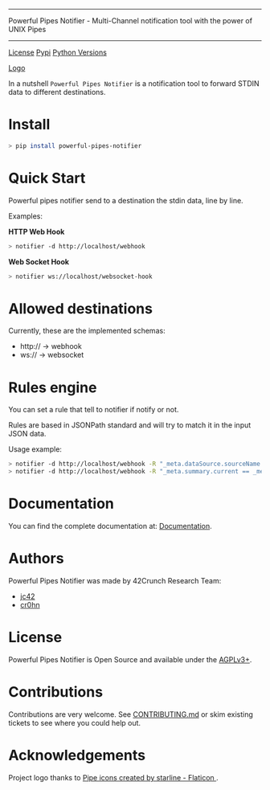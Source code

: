 ********************************************************************************************
Powerful Pipes Notifier - Multi-Channel notification tool with the power of UNIX Pipes
********************************************************************************************

[License](https://img.shields.io/badge/License-Apache2-SUCCESS)
[Pypi](https://img.shields.io/pypi/v/powerful-pipes-notifier)
[Python Versions](https://img.shields.io/badge/Python-3.8%20%7C%203.9%20%7C%203.10-blue)

[Logo](https://raw.githubusercontent.com/42Crunch/powerful-pipes-notifier/main/docs/logo-250x250.png)

In a nutshell ``Powerful Pipes Notifier`` is a notification tool to forward STDIN data to different destinations.

# Install

```bash
> pip install powerful-pipes-notifier 
```

# Quick Start

Powerful pipes notifier send to a destination the stdin data, line by line.

Examples:

**HTTP Web Hook**

```bash
> notifier -d http://localhost/webhook
```

**Web Socket Hook**

```bash
> notifier ws://localhost/websocket-hook
```

# Allowed destinations

Currently, these are the implemented schemas:

- http:// -> webhook
- ws:// -> websocket

# Rules engine

You can set a rule that tell to notifier if notify or not.

Rules are based in JSONPath standard and will try to match it in the input JSON data.

Usage example:

```bash
> notifier -d http://localhost/webhook -R "_meta.dataSource.sourceName == 'har asdf'"
> notifier -d http://localhost/webhook -R "_meta.summary.current == _meta.summary.total"
```

# Documentation

You can find the complete documentation at: [Documentation](https://powerful-pipes-notifier.pythonhosted.org).

# Authors

Powerful Pipes Notifier was made by 42Crunch Research Team:

- [jc42](https://github.com/jc42c)
- [cr0hn](https://github.com/cr0hn)


# License

Powerful Pipes Notifier is Open Source and available under the [AGPLv3+](https://github.com/42Crunch/powerful-pipes-notifier/blob/main/LICENSE).

# Contributions

Contributions are very welcome. See [CONTRIBUTING.md](https://github.com/42Crunch/powerful-pipes-notifier/blob/main/CONTRIBUTING.md>) or skim existing tickets to see where you could help out.

# Acknowledgements

Project logo thanks to [Pipe icons created by starline - Flaticon ](https://www.freepik.com/vectors/blue-arrow).

